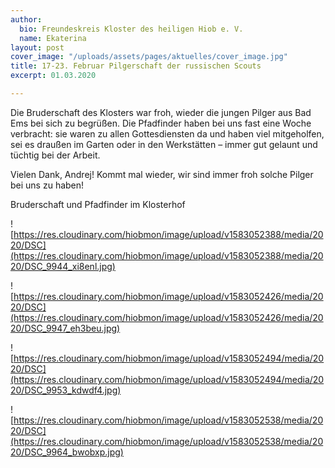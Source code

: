```yaml
---
author:
  bio: Freundeskreis Kloster des heiligen Hiob e. V.
  name: Ekaterina
layout: post
cover_image: "/uploads/assets/pages/aktuelles/cover_image.jpg"
title: 17-23. Februar Pilgerschaft der russischen Scouts
excerpt: 01.03.2020

---
```

Die Bruderschaft des Klosters war froh, wieder die jungen Pilger aus Bad Ems bei sich zu begrüßen. Die Pfadfinder haben bei uns fast eine Woche verbracht: sie waren zu allen Gottesdiensten da und haben viel mitgeholfen, sei es draußen im Garten oder in den Werkstätten – immer gut gelaunt und tüchtig bei der Arbeit.

Vielen Dank, Andrej! Kommt mal wieder, wir sind immer froh solche Pilger bei uns zu haben!

Bruderschaft und Pfadfinder im Klosterhof

![https://res.cloudinary.com/hiobmon/image/upload/v1583052388/media/2020/DSC](https://res.cloudinary.com/hiobmon/image/upload/v1583052388/media/2020/DSC_9944_xi8enl.jpg)

![https://res.cloudinary.com/hiobmon/image/upload/v1583052426/media/2020/DSC](https://res.cloudinary.com/hiobmon/image/upload/v1583052426/media/2020/DSC_9947_eh3beu.jpg)

![https://res.cloudinary.com/hiobmon/image/upload/v1583052494/media/2020/DSC](https://res.cloudinary.com/hiobmon/image/upload/v1583052494/media/2020/DSC_9953_kdwdf4.jpg)

![https://res.cloudinary.com/hiobmon/image/upload/v1583052538/media/2020/DSC](https://res.cloudinary.com/hiobmon/image/upload/v1583052538/media/2020/DSC_9964_bwobxp.jpg)